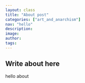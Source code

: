 ```yaml
---
layout: class
title: "About post"
categories: ["art_and_anarchism"]
nav: "hello"
description: 
image: 
author: 
tags:
---
```


## Write about here
hello about